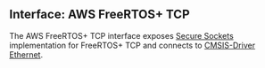 Interface: AWS FreeRTOS+ TCP
----------------------------

The AWS FreeRTOS+ TCP interface exposes [Secure Sockets](https://docs.aws.amazon.com/freertos/latest/userguide/secure-sockets.html)
implementation for FreeRTOS+ TCP and connects to [CMSIS-Driver Ethernet](https://arm-software.github.io/CMSIS_5/Driver/html/group__eth__interface__gr.html).
